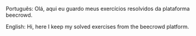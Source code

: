 Português: Olá, aqui eu guardo meus exercícios resolvidos da plataforma beecrowd.

English: Hi, here I keep my solved exercises from the beecrowd platform.